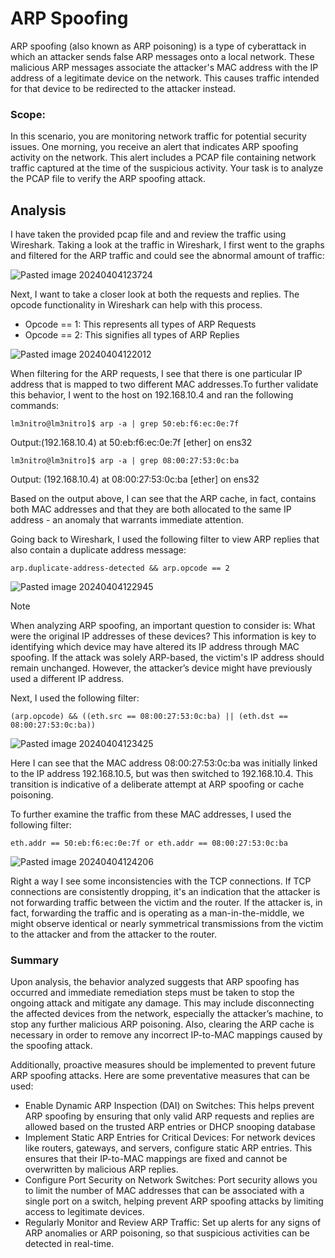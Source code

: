 # ARP Spoofing

ARP spoofing (also known as ARP poisoning) is a type of cyberattack in which an attacker sends false ARP messages onto a local network. These malicious ARP messages associate the attacker's MAC address with the IP address of a legitimate device on the network. This causes traffic intended for that device to be redirected to the attacker instead.

### Scope:

In this scenario, you are monitoring network traffic for potential security issues. One morning, you receive an alert that indicates ARP spoofing activity on the network. This alert includes a PCAP file containing network traffic captured at the time of the suspicious activity. Your task is to analyze the PCAP file to verify the ARP spoofing attack. 

## Analysis

I have taken the provided pcap file and and review the traffic using Wireshark. Taking a look at the traffic in Wireshark, I first went to the graphs and filtered for the ARP traffic and could see the abnormal amount of traffic:

![Pasted image 20240404123724](https://github.com/lm3nitro/Projects/assets/55665256/18ac919f-e3b2-43d1-924d-20b370481de9)

Next, I want to take a closer look at both the requests and replies. The opcode functionality in Wireshark can help with this process.

+ Opcode == 1: This represents all types of ARP Requests
+ Opcode == 2: This signifies all types of ARP Replies

![Pasted image 20240404122012](https://github.com/lm3nitro/Projects/assets/55665256/ebb2a3e4-53f8-484d-88cb-02915a8e598e)

When filtering for the ARP requests, I see that there is one particular IP address that is mapped to two different MAC addresses.To further validate this behavior, I went to the host on 192.168.10.4 and ran the following commands:

```
lm3nitro@lm3nitro]$ arp -a | grep 50:eb:f6:ec:0e:7f
```

Output:(192.168.10.4) at 50:eb:f6:ec:0e:7f [ether] on ens32

```
lm3nitro@lm3nitro]$ arp -a | grep 08:00:27:53:0c:ba
```

Output: (192.168.10.4) at 08:00:27:53:0c:ba [ether] on ens32

Based on the output above, I can see that the ARP cache, in fact, contains both MAC addresses and that they are both allocated to the same IP address - an anomaly that warrants immediate attention.

Going back to Wireshark, I used the following filter to view ARP replies that also contain a duplicate address message:

```
arp.duplicate-address-detected && arp.opcode == 2
```

![Pasted image 20240404122945](https://github.com/lm3nitro/Projects/assets/55665256/0ad68d16-3096-4959-bf80-648ae1ab95b0)

> [!NOTE]  
> When analyzing ARP spoofing, an important question to consider is: What were the original IP addresses of these devices? This information is key to identifying which device may have altered its IP address through MAC spoofing. If the attack was solely ARP-based, the victim's IP address should remain unchanged. However, the attacker’s device might have previously used a different IP address.

Next, I used the following filter:

```
(arp.opcode) && ((eth.src == 08:00:27:53:0c:ba) || (eth.dst == 08:00:27:53:0c:ba))
```

![Pasted image 20240404123425](https://github.com/lm3nitro/Projects/assets/55665256/2c9392f7-f2eb-455c-bf3a-0d13f2c2dcf1)

Here I can see that the MAC address 08:00:27:53:0c:ba was initially linked to the IP address 192.168.10.5, but was then switched to 192.168.10.4. This transition is indicative of a deliberate attempt at ARP spoofing or cache poisoning.

To further examine the traffic from these MAC addresses, I used the following filter:

```
eth.addr == 50:eb:f6:ec:0e:7f or eth.addr == 08:00:27:53:0c:ba
```

![Pasted image 20240404124206](https://github.com/lm3nitro/Projects/assets/55665256/362f3364-89dd-4610-8353-3a7cf2babf69)

Right a way I see some inconsistencies with the TCP connections. If TCP connections are consistently dropping, it's an indication that the attacker is not forwarding traffic between the victim and the router. If the attacker is, in fact, forwarding the traffic and is operating as a man-in-the-middle, we might observe identical or nearly symmetrical transmissions from the victim to the attacker and from the attacker to the router.

### Summary

Upon analysis, the behavior analyzed suggests that ARP spoofing has occurred and immediate remediation steps must be taken to stop the ongoing attack and mitigate any damage. This may include disconnecting the affected devices from the network, especially the attacker’s machine, to stop any further malicious ARP poisoning. Also, clearing the ARP cache is necessary in order to remove any incorrect IP-to-MAC mappings caused by the spoofing attack.

Additionally, proactive measures should be implemented to prevent future ARP spoofing attacks. Here are some preventative measures that can be used:

+ Enable Dynamic ARP Inspection (DAI) on Switches: This helps prevent ARP spoofing by ensuring that only valid ARP requests and replies are allowed based on the trusted ARP entries or DHCP snooping database
+ Implement Static ARP Entries for Critical Devices: For network devices like routers, gateways, and servers, configure static ARP entries. This ensures that their IP-to-MAC mappings are fixed and cannot be overwritten by malicious ARP replies.
+ Configure Port Security on Network Switches: Port security allows you to limit the number of MAC addresses that can be associated with a single port on a switch, helping prevent ARP spoofing attacks by limiting access to legitimate devices.
+ Regularly Monitor and Review ARP Traffic: Set up alerts for any signs of ARP anomalies or ARP poisoning, so that suspicious activities can be detected in real-time. 
